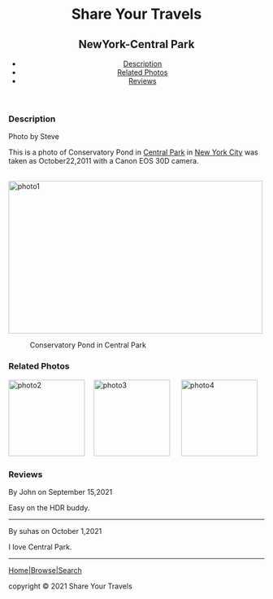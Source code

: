 <!DOCTYPE html>
<head>
    <title>MODULE1-ASSIGNMENT-2</title>
</head>
<body>
    <header>
    <h1>Share Your Travels</h1>   
    <h2>NewYork-Central Park</h2>
    <nav role="navigation">
      <ul>
        <li><a href="#id1">Description</a></li>
        <li><a href="#id2">Related Photos</a></li>
        <li><a href="#id3">Reviews</a></li>
      </ul>
    </nav>
    </header>
    
   <section id="id1">
        <h3>Description</h3>
        <p>Photo by Steve</p>
        <p>This is a photo of Conservatory Pond in <a href="#">Central Park</a> in <a href="#">New York City</a> was taken as October22,2011 with a Canon EOS 30D camera. </p>
        &emsp;&emsp;&emsp;<img src="https://www.centralpark.com/downloads/4979/download/conservancy-water.jpe?cb=783665e2e86dabe11fdbe675f24e26c4&w=640" alt="photo1" width="500"         height="300">
        <p>&emsp;&emsp;&emsp;Conservatory Pond in Central Park </p> 
    </section>

  <section id="id2">
         <h3>Related Photos</h3>
         <img src="https://media.timeout.com/images/105305430/630/472/image.jpg" alt="photo2" height="150" width="150">&emsp;
         <img src="https://images.mapsofworld.com/allwonders/Central-Park-New-York-City.jpg" alt="photo3" height="150" width="150"> &emsp;
         <img src="https://media.istockphoto.com/photos/aerial-view-of-manhattan-new-york-looking-south-up-central-park-picture-id1207129168?   k=6&m=1207129168&s=612x612&w=0&h=5ndCl55aHPrg5Au0u3pRBcMf3F14d7aQrarTFceNVcw=" alt="photo4" height="150" width="150">
     </section>
    <section id="id3">
         <h3>Reviews</h3>
         <p>By John on September 15,2021</p>
         <p>Easy on the HDR buddy.</p><hr>
         <p>By suhas on October 1,2021</p>
         <p> I love Central Park.</p><hr>
        
  </section>
    

<footer>
    <a href="#">Home|Browse|Search</a>
    <p>copyright &copy; 2021 Share Your Travels</p>
</footer>
</body>   
</html>
